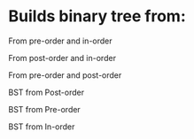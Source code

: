 #   Builds binary tree from: 

   From pre-order and in-order
   
   From post-order and in-order
   
   From pre-order and post-order
   
   BST from Post-order
   
   BST from Pre-order
   
   BST from In-order
   
